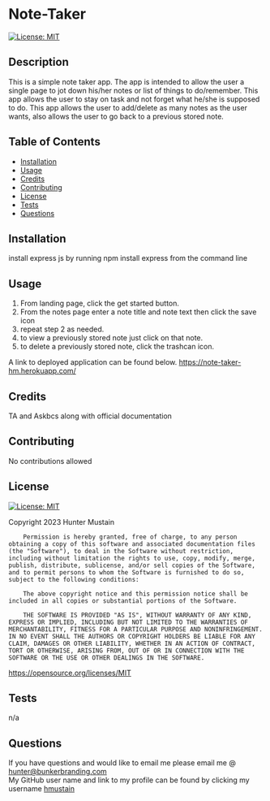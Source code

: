 # Note-Taker
[![License: MIT](https://img.shields.io/badge/License-MIT-yellow.svg)](https://opensource.org/licenses/MIT)
        

## Description
This is a simple note taker app. The app is intended to allow the user a single page to jot down his/her notes or list of things to do/remember. This app allows the user to stay on task and not forget what he/she is supposed to do. This app allows the user to add/delete as many notes as the user wants, also allows the user to go back to a previous stored note.

## Table of Contents

- [Installation](#installation)
- [Usage](#usage)
- [Credits](#credits)
- [Contributing](#contributing)
- [License](#license)
- [Tests](#tests)
- [Questions](#questions)

## Installation
install express js by running npm install express from the command line

## Usage
1) From landing page, click the get started button. 
2) From the notes page enter a note title and note text then click the save icon 
3) repeat step 2 as needed. 
4) to view a previously stored note just click on that note. 
5) to delete a previously stored note, click the trashcan icon.

A link to deployed application can be found below.
https://note-taker-hm.herokuapp.com/

## Credits
TA and Askbcs along with official documentation

## Contributing
No contributions allowed <br>


## License
[![License: MIT](https://img.shields.io/badge/License-MIT-yellow.svg)](https://opensource.org/licenses/MIT)
        
Copyright 2023 Hunter Mustain

        Permission is hereby granted, free of charge, to any person obtaining a copy of this software and associated documentation files (the "Software"), to deal in the Software without restriction, including without limitation the rights to use, copy, modify, merge, publish, distribute, sublicense, and/or sell copies of the Software, and to permit persons to whom the Software is furnished to do so, subject to the following conditions:
        
        The above copyright notice and this permission notice shall be included in all copies or substantial portions of the Software.
        
        THE SOFTWARE IS PROVIDED "AS IS", WITHOUT WARRANTY OF ANY KIND, EXPRESS OR IMPLIED, INCLUDING BUT NOT LIMITED TO THE WARRANTIES OF MERCHANTABILITY, FITNESS FOR A PARTICULAR PURPOSE AND NONINFRINGEMENT. IN NO EVENT SHALL THE AUTHORS OR COPYRIGHT HOLDERS BE LIABLE FOR ANY CLAIM, DAMAGES OR OTHER LIABILITY, WHETHER IN AN ACTION OF CONTRACT, TORT OR OTHERWISE, ARISING FROM, OUT OF OR IN CONNECTION WITH THE SOFTWARE OR THE USE OR OTHER DEALINGS IN THE SOFTWARE.
https://opensource.org/licenses/MIT
        

## Tests
n/a

## Questions
If you have questions and would like to email me please email me @ hunter@bunkerbranding.com <br>
My GitHub user name and link to my profile can be found by clicking my username <a href="https://github.com/hmustain">hmustain</a>

